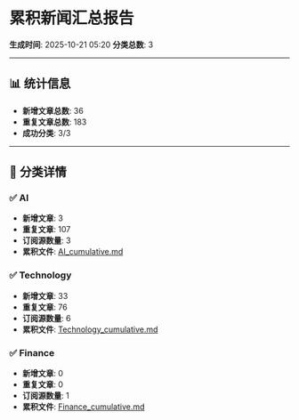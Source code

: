 # 累积新闻汇总报告

**生成时间**: 2025-10-21 05:20
**分类总数**: 3

---

## 📊 统计信息

- **新增文章总数**: 36
- **重复文章总数**: 183
- **成功分类**: 3/3

---

## 📂 分类详情

### ✅ AI
- **新增文章**: 3
- **重复文章**: 107
- **订阅源数量**: 3
- **累积文件**: [AI_cumulative.md](./AI_cumulative.md)

### ✅ Technology
- **新增文章**: 33
- **重复文章**: 76
- **订阅源数量**: 6
- **累积文件**: [Technology_cumulative.md](./Technology_cumulative.md)

### ✅ Finance
- **新增文章**: 0
- **重复文章**: 0
- **订阅源数量**: 1
- **累积文件**: [Finance_cumulative.md](./Finance_cumulative.md)
